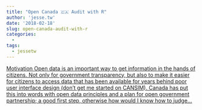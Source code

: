 ```yaml
---
title: "Open Canada 🇨🇦 Audit with R"
author: 'jesse.tw'
date: '2018-02-18'
slug: open-canada-audit-with-r
categories:
  - 
tags:
  - jessetw
---
```


[Motivation Open data is an important way to get information in the hands of citizens. Not only for government transparency, but also to make it easier for citizens to access data that has been available for years behind poor user interface design (don’t get me started on CANSIM). Canada has put this into words with open data principles and a plan for open government partnership; a good first step, otherwise how would I know how to judge...<click to read more>](https://jesse.tw/post/open-canada-audit/)

